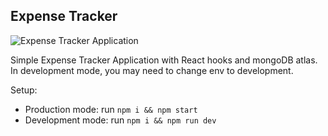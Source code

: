 ## Expense Tracker

![Expense Tracker Application](https://i.ibb.co/zhV78WC/e-tracker.png)

Simple Expense Tracker Application with React hooks and mongoDB atlas.
In development mode, you may need to change env to development.

Setup:
- Production mode:  run ```npm i && npm start```
- Development mode: run ```npm i && npm run dev```

